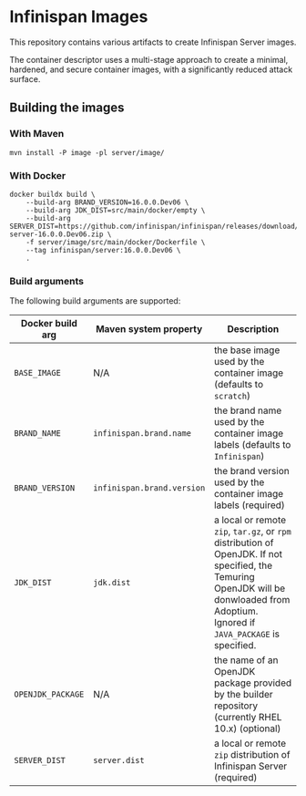 # Infinispan Images

This repository contains various artifacts to create Infinispan Server images.

The container descriptor uses a multi-stage approach to create a minimal, hardened, and secure container images, with a significantly reduced attack surface.

## Building the images

### With Maven

```
mvn install -P image -pl server/image/
```

### With Docker

```
docker buildx build \
    --build-arg BRAND_VERSION=16.0.0.Dev06 \
    --build-arg JDK_DIST=src/main/docker/empty \
    --build-arg SERVER_DIST=https://github.com/infinispan/infinispan/releases/download/16.0.0.Dev06/infinispan-server-16.0.0.Dev06.zip \
    -f server/image/src/main/docker/Dockerfile \
    --tag infinispan/server:16.0.0.Dev06 \
    .
```

### Build arguments

The following build arguments are supported:

| Docker build arg  | Maven system property      | Description                                                                                                                                                                           |
|-------------------|----------------------------|---------------------------------------------------------------------------------------------------------------------------------------------------------------------------------------|
| `BASE_IMAGE`      | N/A                        | the base image used by the container image (defaults to `scratch`)                                                                                                                    |
| `BRAND_NAME`      | `infinispan.brand.name`    | the brand name used by the container image labels (defaults to `Infinispan`)                                                                                                          |
| `BRAND_VERSION`   | `infinispan.brand.version` | the brand version used by the container image labels (required)                                                                                                                       |
| `JDK_DIST`        | `jdk.dist`                 | a local or remote `zip`, `tar.gz`, or `rpm` distribution of OpenJDK. If not specified, the Temuring OpenJDK will be donwloaded from Adoptium. Ignored if `JAVA_PACKAGE` is specified. |
| `OPENJDK_PACKAGE` | N/A                        | the name of an OpenJDK package provided by the builder repository (currently RHEL 10.x) (optional)                                                                                    |
| `SERVER_DIST`     | `server.dist`              | a local or remote `zip` distribution of Infinispan Server (required)                                                                                                                  |

